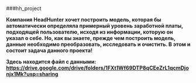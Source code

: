 ###hh_project

**Компания HeadHunter хочет построить модель, которая бы автоматически определяла примерный уровень заработной платы, подходящей пользователю, исходя из информации, которую он указал о себе. Но, как вы знаете, прежде чем построить модель, данные необходимо преобразовать, исследовать и очистить. В этом и состоит задача данного проекта!**

**Здесь находится файл с данными: https://drive.google.com/drive/folders/1FXt1Wf69DTP8qCEeZrL1qcmDjonjx1Mk?usp=sharing**
